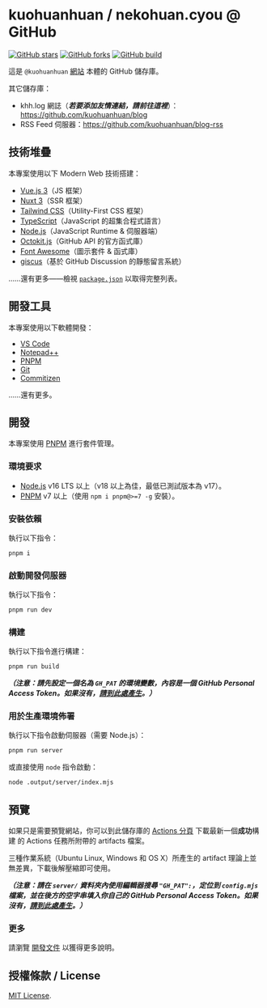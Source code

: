 # kuohuanhuan / nekohuan.cyou @ GitHub

[![GitHub stars](https://img.shields.io/github/stars/kuohuanhuan/nekohuan.cyou?style=for-the-badge)](https://github.com/kuohuanhuan/nekohuan.cyou/stargazers)
[![GitHub forks](https://img.shields.io/github/forks/kuohuanhuan/nekohuan.cyou?style=for-the-badge)](https://github.com/kuohuanhuan/nekohuan.cyou/fork)
[![GitHub build](https://img.shields.io/github/actions/workflow/status/kuohuanhuan/nekohuan.cyou/build-test.yml?style=for-the-badge)](https://github.com/kuohuanhuan/nekohuan.cyou/actions)

這是 `@kuohuanhuan` [網站](https://nekohuan.cyou) 本體的 GitHub 儲存庫。

其它儲存庫：

- khh.log 網誌（_**若要添加友情連結，請前往這裡**_）：https://github.com/kuohuanhuan/blog
- RSS Feed 伺服器：https://github.com/kuohuanhuan/blog-rss

## 技術堆疊

本專案使用以下 Modern Web 技術搭建：

- [Vue.js 3](https://v3.vuejs.org)（JS 框架）
- [Nuxt 3](https://nuxt.com)（SSR 框架）
- [Tailwind CSS](https://tailwindcss.com)（Utility-First CSS 框架）
- [TypeScript](https://www.typescriptlang.org)（JavaScript 的超集合程式語言）
- [Node.js](https://nodejs.org/en)（JavaScript Runtime & 伺服器端）
- [Octokit.js](https://docs.github.com/en/rest/overview/libraries)（GitHub API 的官方函式庫）
- [Font Awesome](https://fontawesome.com)（圖示套件 & 函式庫）
- [giscus](https://giscus.app)（基於 GitHub Discussion 的靜態留言系統）

……還有更多——檢視 [`package.json`](https://github.com/kuohuanhuan/nekohuan.cyou/blob/master/package.json) 以取得完整列表。

## 開發工具

本專案使用以下軟體開發：

- [VS Code](https://code.visualstudio.com)
- [Notepad++](https://notepad-plus-plus.org)
- [PNPM](https://pnpm.io)
- [Git](https://git-scm.com)
- [Commitizen](https://commitizen.github.io/cz-cli)

……還有更多。

## 開發

本專案使用 [PNPM](https://pnpm.io) 進行套件管理。

### 環境要求

- [Node.js](https://nodejs.org/en) v16 LTS 以上（v18 以上為佳，最低已測試版本為 v17）。
- [PNPM](https://pnpm.io) v7 以上（使用 `npm i pnpm@>=7 -g` 安裝）。

### 安裝依賴

執行以下指令：

```bash
pnpm i
```

### 啟動開發伺服器

執行以下指令：

```bash
pnpm run dev
```

### 構建

執行以下指令進行構建：

```bash
pnpm run build
```

_**（注意：請先設定一個名為 `GH_PAT` 的環境變數，內容是一個 GitHub Personal Access Token。如果沒有，[請到此處產生](https://github.com/settings/tokens)。）**_

### 用於生產環境佈署

執行以下指令啟動伺服器（需要 Node.js）：

```bash
pnpm run server
```

或直接使用 `node` 指令啟動：

```bash
node .output/server/index.mjs
```

## 預覽

如果只是需要預覽網站，你可以到此儲存庫的 [Actions 分頁](https://github.com/kuohuanhuan/nekohuan.cyou/actions) 下載最新一個**成功**構建 的 Actions 任務所附帶的 artifacts 檔案。

三種作業系統（Ubuntu Linux, Windows 和 OS X）所產生的 artifact 理論上並無差異，下載後解壓縮即可使用。

_**（注意：請在 `server/` 資料夾內使用編輯器搜尋 `"GH_PAT":`，定位到 `config.mjs` 檔案，並在後方的空字串填入你自己的 GitHub Personal Access Token。如果沒有，[請到此處產生](https://github.com/settings/tokens)。）**_

### 更多

請瀏覽 [開發文件](https://nuxt.com/docs) 以獲得更多說明。

## 授權條款 / License

[MIT License](https://github.com/kuohuanhuan/nekohuan.cyou/blob/master/LICENSE).
